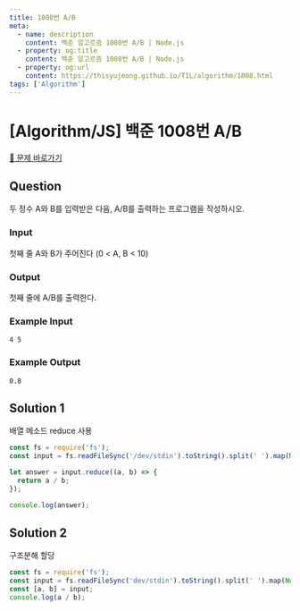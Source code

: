 ```yaml
---
title: 1008번 A/B
meta:
  - name: description
    content: 백준 알고르즘 1008번 A/B | Node.js
  - property: og:title
    content: 백준 알고르즘 1008번 A/B | Node.js
  - property: og:url
    content: https://thisyujeong.github.io/TIL/algorithm/1008.html
tags: ['Algorithm']
---
```


# [Algorithm/JS] 백준 1008번 A/B

[🔗 문제 바로가기](https://www.acmicpc.net/problem/1008)

## Question

두 정수 A와 B를 입력받은 다음, A/B를 출력하는 프로그램을 작성하시오.

### Input

첫째 줄 A와 B가 주어진다 (0 < A, B < 10)

### Output

첫째 줄에 A/B를 출력한다.

### Example Input

```
4 5
```

### Example Output

```
0.8
```

## Solution 1

배열 메소드 reduce 사용

```js
const fs = require('fs');
const input = fs.readFileSync('/dev/stdin').toString().split(' ').map(Number);

let answer = input.reduce((a, b) => {
  return a / b;
});

console.log(answer);
```

## Solution 2

구조분해 할당

```js
const fs = require('fs');
const input = fs.readFileSync('dev/stdin').toString().split(' ').map(Number);
const [a, b] = input;
console.log(a / b);
```
